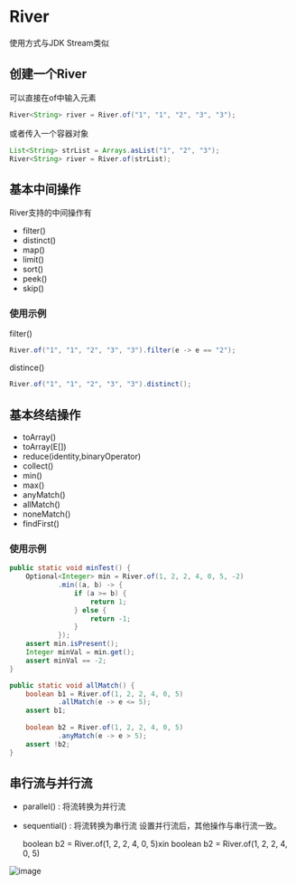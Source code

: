 # River
使用方式与JDK Stream类似
## 创建一个River
可以直接在of中输入元素
```java
River<String> river = River.of("1", "1", "2", "3", "3");
```
或者传入一个容器对象
```java
List<String> strList = Arrays.asList("1", "2", "3");
River<String> river = River.of(strList);
```

## 基本中间操作
River支持的中间操作有
- filter()
- distinct()
- map()
- limit()
- sort()
- peek()
- skip()

### 使用示例
filter()
```java
River.of("1", "1", "2", "3", "3").filter(e -> e == "2");
```
distince()
```java
River.of("1", "1", "2", "3", "3").distinct();
```
## 基本终结操作
- toArray()
- toArray(E[])
- reduce(identity,binaryOperator)
- collect()
- min()
- max()
- anyMatch()
- allMatch()
- noneMatch()
- findFirst()

### 使用示例
```java
public static void minTest() {
    Optional<Integer> min = River.of(1, 2, 2, 4, 0, 5, -2)
            .min((a, b) -> {
                if (a >= b) {
                    return 1;
                } else {
                    return -1;
                }
            });
    assert min.isPresent();
    Integer minVal = min.get();
    assert minVal == -2;
}
```
```java
public static void allMatch() {
    boolean b1 = River.of(1, 2, 2, 4, 0, 5)
            .allMatch(e -> e <= 5);
    assert b1;
    
    boolean b2 = River.of(1, 2, 2, 4, 0, 5)
            .anyMatch(e -> e > 5);
    assert !b2;
}
```

## 串行流与并行流
- parallel() : 将流转换为并行流
- sequential() : 将流转换为串行流
设置并行流后，其他操作与串行流一致。

    boolean b2 = River.of(1, 2, 2, 4, 0, 5)xin
    boolean b2 = River.of(1, 2, 2, 4, 0, 5)
    
![image](https://user-images.githubusercontent.com/34532365/134490464-c6ce0459-eaa5-4cbf-9922-a46e99e7ebab.png)
